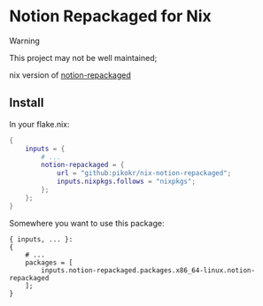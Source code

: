 # Notion Repackaged for Nix

> [!WARNING]  
> This project may not be well maintained;

nix version of [notion-repackaged](https://github.com/dusansimic/notion-repackaged)

## Install

In your flake.nix:

```nix
{
    inputs = {
        # ...
        notion-repackaged = {
            url = "github:pikokr/nix-notion-repackaged";
            inputs.nixpkgs.follows = "nixpkgs";
        };
    };
}
```

Somewhere you want to use this package:

```
{ inputs, ... }:
{
    # ...
    packages = [
        inputs.notion-repackaged.packages.x86_64-linux.notion-repackaged
    ];
}
```
